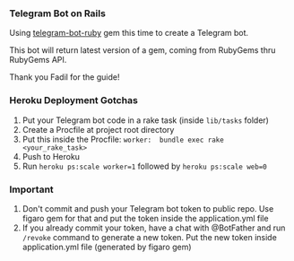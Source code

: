 ### Telegram Bot on Rails

Using [telegram-bot-ruby](https://github.com/atipugin/telegram-bot-ruby) gem this time to create a Telegram bot.

This bot will return latest version of a gem, coming from RubyGems thru RubyGems API.

Thank you Fadil for the guide!

### Heroku Deployment Gotchas

1. Put your Telegram bot code in a rake task (inside `lib/tasks` folder)
2. Create a Procfile at project root directory
3. Put this inside the Procfile: `worker:  bundle exec rake <your_rake_task>`
4. Push to Heroku
5. Run `heroku ps:scale worker=1` followed by `heroku ps:scale web=0`

### Important

1. Don't commit and push your Telegram bot token to public repo. Use figaro gem for that and put the token inside the application.yml file
2. If you already commit your token, have a chat with @BotFather and run `/revoke` command to generate a new token. Put the new token inside application.yml file (generated by figaro gem)
